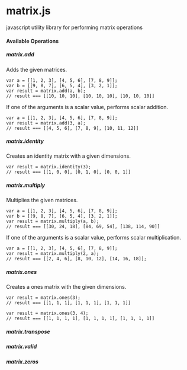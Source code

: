 matrix.js
=========

javascript utility library for performing matrix operations

#### Available Operations

##### matrix.add

Adds the given matrices.

```
var a = [[1, 2, 3], [4, 5, 6], [7, 8, 9]];
var b = [[9, 8, 7], [6, 5, 4], [3, 2, 1]];
var result = matrix.add(a, b);
// result === [[10, 10, 10], [10, 10, 10], [10, 10, 10]]
```

If one of the arguments is a scalar value, performs scalar addition.

```
var a = [[1, 2, 3], [4, 5, 6], [7, 8, 9]];
var result = matrix.add(3, a);
// result === [[4, 5, 6], [7, 8, 9], [10, 11, 12]]
```

##### matrix.identity

Creates an identity matrix with a given dimensions.

```
var result = matrix.identity(3);
// result === [[1, 0, 0], [0, 1, 0], [0, 0, 1]]
```

##### matrix.multiply

Multiplies the given matrices.

```
var a = [[1, 2, 3], [4, 5, 6], [7, 8, 9]];
var b = [[9, 8, 7], [6, 5, 4], [3, 2, 1]];
var result = matrix.multiply(a, b);
// result === [[30, 24, 18], [84, 69, 54], [138, 114, 90]]
```

If one of the arguments is a scalar value, performs scalar multiplication.

```
var a = [[1, 2, 3], [4, 5, 6], [7, 8, 9]];
var result = matrix.multiply(2, a);
// result === [[2, 4, 6], [8, 10, 12], [14, 16, 18]];
```

##### matrix.ones

Creates a ones matrix with the given dimensions.

```
var result = matrix.ones(3);
// result === [[1, 1, 1], [1, 1, 1], [1, 1, 1]]

var result = matrix.ones(3, 4);
// result === [[1, 1, 1, 1], [1, 1, 1, 1], [1, 1, 1, 1]]
```

##### matrix.transpose

##### matrix.valid

##### matrix.zeros